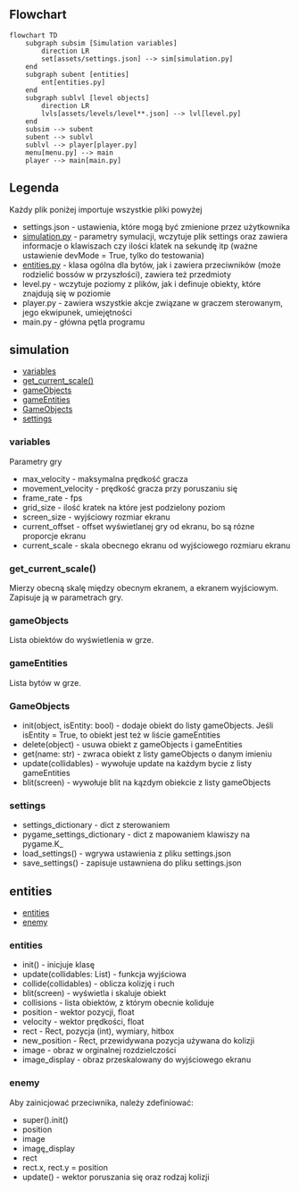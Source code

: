 ## Flowchart

```mermaid
flowchart TD
    subgraph subsim [Simulation variables]
        direction LR
        set[assets/settings.json] --> sim[simulation.py]
    end
    subgraph subent [entities]
        ent[entities.py]
    end
    subgraph sublvl [level objects]
        direction LR
        lvls[assets/levels/level**.json] --> lvl[level.py]
    end
    subsim --> subent
    subent --> sublvl
    sublvl --> player[player.py]
    menu[menu.py] --> main
    player --> main[main.py]
```

## Legenda

Każdy plik poniżej importuje wszystkie pliki powyżej
* settings.json - ustawienia, które mogą być zmienione przez użytkownika
* [simulation.py](#simulation) - parametry symulacji, wczytuje plik settings oraz zawiera informacje o klawiszach czy ilości klatek na sekundę itp (ważne ustawienie devMode = True, tylko do testowania)
* [entities.py](#entities) - klasa ogólna dla bytów, jak i zawiera przeciwników (może rodzielić bossów w przyszłości), zawiera też przedmioty
* level.py - wczytuje poziomy z plików, jak i definuje obiekty, które znajdują się w poziomie
* player.py - zawiera wszystkie akcje związane w graczem sterowanym, jego ekwipunek, umiejętności
* main.py - główna pętla programu

## simulation
* [variables](#variables)
* [get_current_scale()](#get_current_scale)
* [gameObjects](#gameobjects)
* [gameEntities](#gameentities)
* [GameObjects](#gameobjects)
* [settings](#settings)

### variables

Parametry gry
* max_velocity - maksymalna prędkość gracza
* movement_velocity - prędkość gracza przy poruszaniu się
* frame_rate - fps
* grid_size - ilość kratek na które jest podzielony poziom
* screen_size - wyjściowy rozmiar ekranu
* current_offset - offset wyświetlanej gry od ekranu, bo są rózne proporcje ekranu
* current_scale - skala obecnego ekranu od wyjściowego rozmiaru ekranu

### get_current_scale()

Mierzy obecną skalę między obecnym ekranem, a ekranem wyjściowym. Zapisuje ją w parametrach gry.

### gameObjects

Lista obiektów do wyświetlenia w grze.

### gameEntities

Lista bytów w grze.

### GameObjects

* init(object, isEntity: bool) - dodaje obiekt do listy gameObjects. Jeśli isEntity = True, to obiekt jest też w liście gameEntities
* delete(object) - usuwa obiekt z gameObjects i gameEntities
* get(name: str) - zwraca obiekt z listy gameObjects o danym imieniu
* update(collidables) - wywołuje update na każdym bycie z listy gameEntities
* blit(screen) - wywołuje blit na kązdym obiekcie z listy gameObjects

### settings

* settings_dictionary - dict z sterowaniem
* pygame_settings_dictionary - dict z mapowaniem klawiszy na pygame.K_
* load_settings() - wgrywa ustawienia z pliku settings.json
* save_settings() - zapisuje ustawniena do pliku settings.json

## entities

* [entities](#entities)
* [enemy](#enemy)

### entities

* init() - inicjuje klasę
* update(collidables: List) - funkcja wyjściowa
* collide(collidables) - oblicza kolizję i ruch
* blit(screen) - wyświetla i skaluje obiekt
* collisions - lista obiektów, z którym obecnie koliduje
* position - wektor pozycji, float
* velocity - wektor prędkości, float
* rect - Rect, pozycja (int), wymiary, hitbox
* new_position - Rect, przewidywana pozycja używana do kolizji
* image - obraz w orginalnej rozdzielczości
* image_display - obraz przeskalowany do wyjściowego ekranu

### enemy

Aby zainicjować przeciwnika, należy zdefiniować:
* super().init()
* position
* image
* imagę_display
* rect
* rect.x, rect.y = position
* update() - wektor poruszania się oraz rodzaj kolizji
